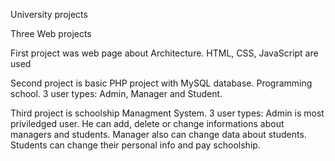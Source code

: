 University projects

Three Web projects 

First project was web page about Architecture. HTML, CSS, JavaScript are used

Second project is basic PHP project with MySQL database. Programming school. 3 user types: Admin, Manager and Student.

Third project is schoolship Managment System. 3 user types:
Admin is most priviledged user.
He can add, delete or change informations about managers and students.
Manager also can change data about students.
Students can change their personal info and pay schoolship.

